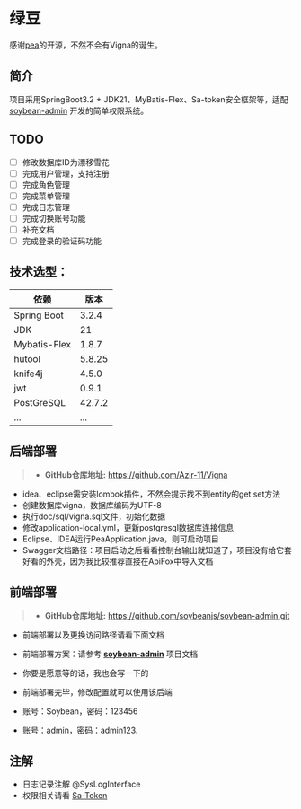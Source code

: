 # 绿豆

感谢[pea](https://github.com/haitang1894/pea)的开源，不然不会有Vigna的诞生。

## 简介

项目采用SpringBoot3.2 +
JDK21、MyBatis-Flex、Sa-token安全框架等，适配 [soybean-admin](https://gitee.com/honghuangdc/soybean-admin)
开发的简单权限系统。

## TODO

- [ ] 修改数据库ID为漂移雪花
- [ ] 完成用户管理，支持注册
- [ ] 完成角色管理
- [ ] 完成菜单管理
- [ ] 完成日志管理
- [ ] 完成切换账号功能
- [ ] 补充文档
- [ ] 完成登录的验证码功能

## **技术选型：**

| 依赖           | 版本     |
|--------------|--------|
| Spring Boot  | 3.2.4  |
| JDK          | 21     |
| Mybatis-Flex | 1.8.7  |
| hutool       | 5.8.25 |
| knife4j      | 4.5.0  |
| jwt          | 0.9.1  |
| PostGreSQL   | 42.7.2 |
| ...          | ...    |

## 后端部署

> - **GitHub仓库地址:** https://github.com/Azir-11/Vigna

- idea、eclipse需安装lombok插件，不然会提示找不到entity的get set方法
- 创建数据库vigna，数据库编码为UTF-8
- 执行doc/sql/vigna.sql文件，初始化数据
- 修改application-local.yml，更新postgresql数据库连接信息
- Eclipse、IDEA运行PeaApplication.java，则可启动项目
- Swagger文档路径：项目启动之后看看控制台输出就知道了，项目没有给它套好看的外壳，因为我比较推荐直接在ApiFox中导入文档

## 前端部署

> - **GitHub仓库地址:**  https://github.com/soybeanjs/soybean-admin.git

- 前端部署以及更换访问路径请看下面文档


- 前端部署方案：请参考 **[soybean-admin](https://docs.soybeanjs.cn/zh/)** 项目文档

- 你要是愿意等的话，我也会写一下的

- 前端部署完毕，修改配置就可以使用该后端

- 账号：Soybean，密码：123456

- 账号：admin，密码：admin123.

## 注解

- 日志记录注解 @SysLogInterface
- 权限相关请看 [Sa-Token](https://sa-token.dev33.cn/)
